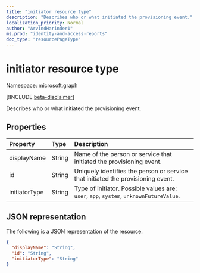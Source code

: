 ```yaml
---
title: "initiator resource type"
description: "Describes who or what initiated the provisioning event."
localization_priority: Normal
author: "ArvindHarinder1"
ms.prod: "identity-and-access-reports"
doc_type: "resourcePageType"
---
```


# initiator resource type

Namespace: microsoft.graph

[!INCLUDE [beta-disclaimer](../../includes/beta-disclaimer.md)]

Describes who or what initiated the provisioning event. 

## Properties

| Property     | Type        | Description |
|:-------------|:------------|:------------|
|displayName|String|Name of the person or service that initiated the provisioning event.|
|id|String|Uniquely identifies the person or service that initiated the provisioning event.|
|initiatorType|String| Type of initiator. Possible values are: `user`, `app`, `system`, `unknownFutureValue`.|

## JSON representation

The following is a JSON representation of the resource.

<!-- {
  "blockType": "resource",
  "optionalProperties": [

  ],
  "@odata.type": "microsoft.graph.initiator",
  "baseType": null
}-->

```json
{
  "displayName": "String",
  "id": "String",
  "initiatorType": "String"
}
```

<!-- uuid: 16cd6b66-4b1a-43a1-adaf-3a886856ed98
2019-02-04 14:57:30 UTC -->
<!-- {
  "type": "#page.annotation",
  "description": "initiator resource",
  "keywords": "",
  "section": "documentation",
  "tocPath": ""
}-->


